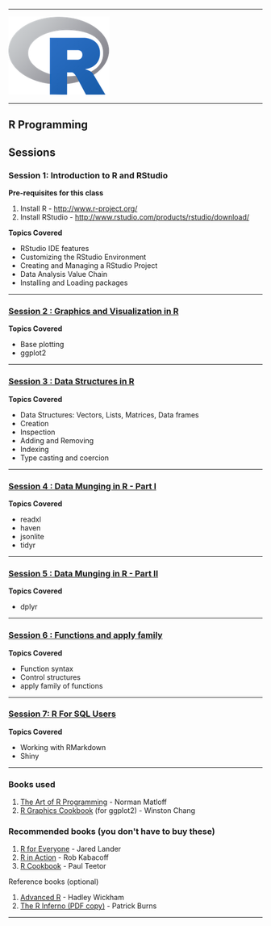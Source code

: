 
---


![Rlogo](./Rlogo.png)


---

##  R Programming 


## Sessions

### Session 1: Introduction to R and RStudio

**Pre-requisites for this class**

1. Install R - http://www.r-project.org/
2. Install RStudio - http://www.rstudio.com/products/rstudio/download/

**Topics Covered**

- RStudio IDE features
- Customizing the RStudio Environment
- Creating and Managing a RStudio Project
- Data Analysis Value Chain
- Installing and Loading packages

---
### [Session 2 : Graphics and Visualization in R](./Sessions/Basics-of-R/BECOMING%200%20TO%201%20IN%20R_1.pdf)

**Topics Covered**

- Base plotting
- ggplot2


---
### [Session 3 : Data Structures in R](./Sessions/Basics-of-R/BECOMING%200%20TO%201%20IN%20R_2.pdf)

**Topics Covered**
- Data Structures: Vectors, Lists, Matrices, Data frames
- Creation
- Inspection
- Adding and Removing
- Indexing
- Type casting and coercion


---
### [Session 4 : Data Munging in R - Part I](./Sessions/Basics-of-R/Data%20Munging%20in%20R%20-%20Part%20I.pdf)

**Topics Covered**

- readxl
- haven
- jsonlite
- tidyr

---
### [Session 5 : Data Munging in R - Part II](./Sessions/Basics-of-R/Data%20Munging%20in%20R%20-%20Part%202.pdf)

**Topics Covered**

- dplyr


---
### [Session 6 : Functions and apply family](Sessions/Basics-of-R/Functions%20and%20Control%20Structures%20in%20R%20%2B%20apply%20family.pdf)

**Topics Covered**

- Function syntax
- Control structures
- apply family of functions


---

### [Session 7: R For SQL Users](./Sessions/R-For-SQL-Users/R%20FOR%20SQL%20USERS.pdf)

**Topics Covered**
- Working with RMarkdown
- Shiny



---




### Books used 

1. [The Art of R Programming](http://bit.ly/ArtRProg) - Norman Matloff
2. [R Graphics Cookbook](http://bit.ly/RGraphicsCookbook) (for ggplot2) - Winston Chang

### Recommended books (you don't have to buy these)

1. [R for Everyone](http://amzn.to/1CIUvcY) - Jared Lander
2. [R in Action](http://manning.com/kabacoff2) - Rob Kabacoff
3. [R Cookbook](http://amzn.to/1EDFsmI) - Paul Teetor

Reference books (optional)

1. [Advanced R](http://adv-r.had.co.nz) - Hadley Wickham
2. [The R Inferno (PDF copy)](http://www.burns-stat.com/pages/Tutor/R_inferno.pdf) - Patrick Burns

---
